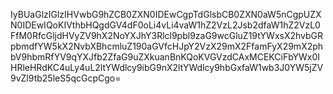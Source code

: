 IyBUaGlzIGlzIHVwbG9hZCB0ZXN0IDEwCgpTdGlsbCB0ZXN0aW5nCgpUZXN0IDEwIQoKIVthbHQgdGV4dF0oLi4vLi4vaW1hZ2VzL2Jsb2dfaW1hZ2VzL0FfM0RfcGljdHVyZV9hX2NoYXJhY3Rlcl9pbl9zaG9wcGluZ19tYWxsX2hvbGRpbmdfYW5kX2NvbXBhcmluZ190aGVfcHJpY2VzX29mX2FfamFyX29mX2phbV9hbmRfYV9qYXJfb2ZfaG9uZXkuanBnKQoKVGVzdCAxMCEKCiFbYWx0IHRleHRdKC4uLy4uL2ltYWdlcy9ibG9nX2ltYWdlcy9hbGxfaW1wb3J0YW5jZV9vZl9tb25leS5qcGcpCgo=